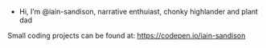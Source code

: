 - Hi, I’m @iain-sandison, narrative enthuiast, chonky highlander and plant dad

Small coding projects can be found at: https://codepen.io/iain-sandison
